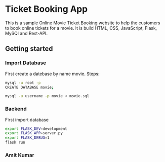 # Ticket Booking App

This is a sample Online Movie Ticket Booking website to help the customers to book online tickets for a movie. It is build HTML, CSS, JavaScript, Flask, MySQl and Rest-API.

## Getting started

### Import Database

First create a datebase by name movie.
Steps:

```bash
mysql -u root -p
CREATE DATABASE movie;

mysql -u username -p movie < movie.sql
```

### Backend

First import database

```bash
export FLASK_DEV=development
export FLASK_APP=server.py
export FLASK_DEBUG=1
flask run
```

### Amit Kumar
